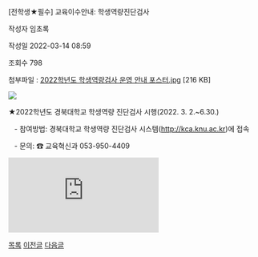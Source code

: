 



[전학생★필수] 교육이수안내: 학생역량진단검사





작성자
임초록


작성일
2022-03-14 08:59


조회수
798


첨부파일 : [2022학년도 학생역량검사 운영 안내 포스터.jpg](https://computer.knu.ac.kr/pack/bbs/down.php?f_name=Q0dUVllEWFdfVHhLeREUbklUQg==&o_name=2022학년도학생역량검사운영안내포스터.jpg&tbl=Site_BBS_25) [216 KB]


![](/pack/bbs/uploads/Site_BBS_25/120220314085955.jpg)  
  
﻿﻿﻿﻿★2022학년도 경북대학교 학생역량 진단검사 시행(2022. 3. 2.~6.30.)  


   - 참여방법: 경북대학교 학생역량 진단검사 시스템(http://kca.knu.ac.kr)에 접속 

   - 문의: ☎ 교육혁신과 053-950-4409

  


![](https://cse.knu.ac.krhttps://computer.knu.ac.kr/pack/bbs/down.php?f_name=Q0dUVllEWFdfVHhLeREUbklUQg==&o_name=2022%ED%95%99%EB%85%84%EB%8F%84%20%ED%95%99%EC%83%9D%EC%97%AD%EB%9F%89%EA%B2%80%EC%82%AC%20%EC%9A%B4%EC%98%81%20%EC%95%88%EB%82%B4%20%ED%8F%AC%EC%8A%A4%ED%84%B0.jpg&tbl=Site_BBS_25)  


  








[목록](https://computer.knu.ac.kr/06_sub/02_sub.html?key=&keyfield=&category=&page=1&bbs_code=Site_BBS_25)
[이전글](https://computer.knu.ac.kr/06_sub/02_sub.html?bbs_cmd=view&page=1&key=&keyfield=&category=&no=3719&bbs_code=Site_BBS_25)
[다음글](https://computer.knu.ac.kr/06_sub/02_sub.html?bbs_cmd=view&page=1&key=&keyfield=&category=&no=3721&bbs_code=Site_BBS_25)




